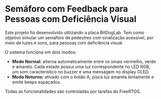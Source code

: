 # Semáforo com Feedback para Pessoas com Deficiência Visual

Este projeto foi desenvolvido utilizando a placa BitDogLab. Tem como objetivo simular um semáforo de pedestres com sinalização acessível, por meio de luzes e sons, para pessoas com deficiência visual.

O sistema funciona em dois modos:
- **Modo Normal:** alterna automaticamente entre os sinais vermelho, verde e amarelo. Cada estado possui uma luz correspondente no LED RGB, um som característico no buzzer e uma mensagem no display OLED.
- **Modo Noturno:** ativado com o botão A, pisca luz amarela lentamente e emite beeps espaçados.

Todas as funcionalidades são controladas por tarefas do FreeRTOS.
